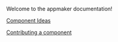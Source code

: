 Welcome to the appmaker documentation!

[Component Ideas](./Component-Ideas.md)

[Contributing a component](./Contributing-a-component.md)
